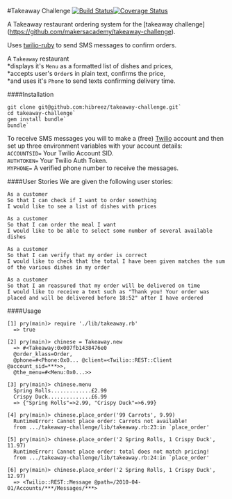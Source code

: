 #Takeaway Challenge [![Build Status](https://travis-ci.org/hibreez/takeaway-challenge.svg?branch=master)](https://travis-ci.org/hibreez/takeaway-challenge)[![Coverage Status](https://coveralls.io/repos/hibreez/takeaway-challenge/badge.svg?branch=master&service=github)](https://coveralls.io/github/hibreez/takeaway-challenge?branch=master)

A Takeaway restaurant ordering system for the [takeaway challenge]
(https://github.com/makersacademy/takeaway-challenge).

Uses [twilio-ruby](https://github.com/twilio/twilio-ruby) to send SMS messages 
to confirm orders.

A `Takeaway` restaurant   
*displays it's `Menu` as a formatted list of dishes and prices,  
*accepts user's `Order`s in plain text, confirms the price,   
*and uses it's `Phone` to send texts confirming delivery time.  

####Installation  
```
git clone git@github.com:hibreez/takeaway-challenge.git`  
cd takeaway-challenge`  
gem install bundle`  
bundle`
```
To receive SMS messages you will to make a (free) 
[Twilio](https://www.twilio.com/) account and then set up three environment 
variables with your account details:  
`ACCOUNTSID=` Your Twilio Account SID.  
`AUTHTOKEN=` Your Twilio Auth Token.  
`MYPHONE=` A verified phone number to receive the messages.  

####User Stories
We are given the following user stories:
```
As a customer
So that I can check if I want to order something
I would like to see a list of dishes with prices

As a customer
So that I can order the meal I want
I would like to be able to select some number of several available dishes

As a customer
So that I can verify that my order is correct
I would like to check that the total I have been given matches the sum of the various dishes in my order

As a customer
So that I am reassured that my order will be delivered on time
I would like to receive a text such as "Thank you! Your order was placed and will be delivered before 18:52" after I have ordered
```

####Usage
```
[1] pry(main)> require './lib/takeaway.rb'
  => true

[2] pry(main)> chinese = Takeaway.new
  => #<Takeaway:0x007fb1438476e0
  @order_klass=Order,
  @phone=#<Phone:0x0... @client=<Twilio::REST::Client @account_sid=***>>,
  @the_menu=#<Menu:0x0...>>

[3] pry(main)> chinese.menu
  Spring Rolls.............£2.99
  Crispy Duck..............£6.99
  => {"Spring Rolls"=>2.99, "Crispy Duck"=>6.99}

[4] pry(main)> chinese.place_order('99 Carrots', 9.99)
  RuntimeError: Cannot place order: Carrots not available!
  from .../takeaway-challenge/lib/takeaway.rb:23:in `place_order'

[5] pry(main)> chinese.place_order('2 Spring Rolls, 1 Crispy Duck', 11.97)
  RuntimeError: Cannot place order: total does not match pricing!
  from .../takeaway-challenge/lib/takeaway.rb:24:in `place_order'

[6] pry(main)> chinese.place_order('2 Spring Rolls, 1 Crispy Duck', 12.97)
  => <Twilio::REST::Message @path=/2010-04-01/Accounts/***/Messages/***>
```

